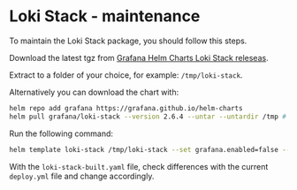 # Loki Stack - maintenance

To maintain the Loki Stack package, you should follow this steps.

Download the latest tgz from [Grafana Helm Charts Loki Stack releseas][github-releases].

Extract to a folder of your choice, for example: `/tmp/loki-stack`.

Alternatively you can download the chart with:

```bash
helm repo add grafana https://grafana.github.io/helm-charts
helm pull grafana/loki-stack --version 2.6.4 --untar --untardir /tmp # this command will download the chart in /tmp/loki-stack
```

Run the following command:

```bash
helm template loki-stack /tmp/loki-stack --set grafana.enabled=false --set loki.serviceMonitor.enabled=true -n logging > loki-stack-built.yaml
```

With the `loki-stack-built.yaml` file, check differences with the current `deploy.yml` file and change accordingly.

[github-releases]: https://github.com/grafana/helm-charts/releases?q=loki-stack&expanded=true